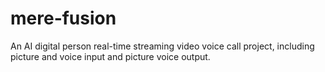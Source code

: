 # mere-fusion
An AI digital person real-time streaming video voice call project, including picture and voice input and picture voice output.

